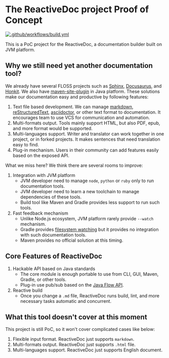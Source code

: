 # The ReactiveDoc project Proof of Concept

[![.github/workflows/build.yml](https://github.com/reactivedoc/poc/actions/workflows/build.yml/badge.svg)](https://github.com/reactivedoc/poc/actions/workflows/build.yml)

This is a PoC project for the ReactiveDoc, a documentation builder built on JVM platform.

## Why we still need yet another documentation tool?

We already have several FLOSS projects such as [Sphinx](https://www.sphinx-doc.org/), [Docusaurus](https://docusaurus.io/), and [Honkit](https://github.com/honkit/honkit).
We also have [maven-site-plugin](https://maven.apache.org/plugins/maven-site-plugin/) in Java platform.
These solutions make our documentation easy and productive by following features:

1. Text file based development. We can manage [markdown](https://daringfireball.net/projects/markdown/), [reStructuredText](https://docutils.sourceforge.io/rst.html), [asciidoctor](https://asciidoctor.org/), or other text format to documentation.
  It encourages team to use VCS for communication and automation.
2. Multi-formats output. Tools mainly support HTML, but also PDF, epub, and more format would be supported.
3. Multi-languages support. Writer and translator can work together in one project, or in forked projects.
  It makes sentences that need translation easy to find.
4. Plug-in mechanism. Users in their community can add features easily based on the exposed API.

What we miss here? We think there are several rooms to improve:

1. Integration with JVM platform
    * JVM developer need to manage `node`, `python` or `ruby` only to run documentation tools.
    * JVM developer need to learn a new toolchain to manage dependencies of these tools.
    * Build tool like Maven and Gradle provides less support to run such tools.
2. Fast feedback mechanism
    * Unlike Node.js ecosystem, JVM platform rarely provide `--watch` mechanism.
    * Gradle provides [filesystem watching](https://blog.gradle.org/introducing-file-system-watching) but it provides no integration with such documentation tools.
    * Maven provides no official solution at this timing.

## Core Features of ReactiveDoc

1. Hackable API based on Java standards
    * The core module is enough portable to use from CLI, GUI, Maven, Gradle, or other tools. 
    * Plug-in use pub/sub based on the [Java Flow API](https://community.oracle.com/docs/DOC-1006738).
2. Reactive build
    * Once you change a `.md` file, ReactiveDoc runs build, lint, and more necessary tasks automatic and concurrent.

## What this tool doesn't cover at this moment

This project is still PoC, so it won't cover complicated cases like below:

1. Flexible input format. ReactiveDoc just supports `markdown`.
2. Multi-formats output. ReactiveDoc just supports `.html` file.
3. Multi-languages support. ReactiveDoc just supports English document.
